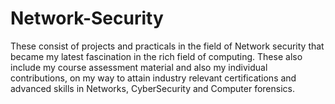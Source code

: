 # Network-Security

These consist of projects and practicals in the field of Network security that became my latest fascination in the rich field of computing. These also include my course assessment material and also my individual contributions, on my way to attain industry relevant certifications and advanced skills in Networks, CyberSecurity and Computer forensics.
